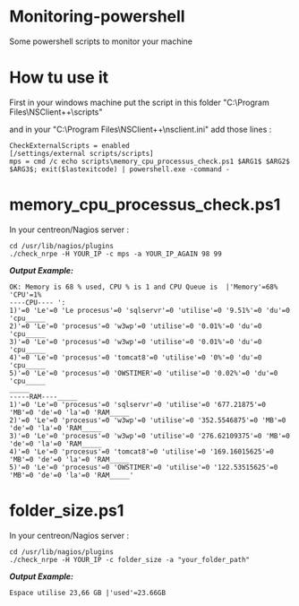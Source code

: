 # Monitoring-powershell
Some powershell scripts to monitor your machine


# How tu use it 

First in your windows machine put the script in this folder "C:\Program Files\NSClient++\scripts"

and in your "C:\Program Files\NSClient++\nsclient.ini" add those lines :

```
CheckExternalScripts = enabled
[/settings/external scripts/scripts]
mps = cmd /c echo scripts\memory_cpu_processus_check.ps1 $ARG1$ $ARG2$ $ARG3$; exit($lastexitcode) | powershell.exe -command -
```

# memory_cpu_processus_check.ps1

In your centreon/Nagios server :
```
cd /usr/lib/nagios/plugins
./check_nrpe -H YOUR_IP -c mps -a YOUR_IP_AGAIN 98 99
```

***Output Example:***
```
OK: Memory is 68 % used, CPU % is 1 and CPU Queue is  |'Memory'=68% 'CPU'=1%
----CPU---- ':
1)'=0 'Le'=0 'Le procesus'=0 'sqlservr'=0 'utilise'=0 '9.51%'=0 'du'=0 'cpu_____
2)'=0 'Le'=0 'procesus'=0 'w3wp'=0 'utilise'=0 '0.01%'=0 'du'=0 'cpu_____
3)'=0 'Le'=0 'procesus'=0 'w3wp'=0 'utilise'=0 '0.01%'=0 'du'=0 'cpu_____
4)'=0 'Le'=0 'procesus'=0 'tomcat8'=0 'utilise'=0 '0%'=0 'du'=0 'cpu_____
5)'=0 'Le'=0 'procesus'=0 'OWSTIMER'=0 'utilise'=0 '0.02%'=0 'du'=0 'cpu_____
_____
-----RAM----_____
1)'=0 'Le'=0 'procesus'=0 'sqlservr'=0 'utilise'=0 '677.21875'=0 'MB'=0 'de'=0 'la'=0 'RAM_____
2)'=0 'Le'=0 'procesus'=0 'w3wp'=0 'utilise'=0 '352.5546875'=0 'MB'=0 'de'=0 'la'=0 'RAM_____
3)'=0 'Le'=0 'procesus'=0 'w3wp'=0 'utilise'=0 '276.62109375'=0 'MB'=0 'de'=0 'la'=0 'RAM_____
4)'=0 'Le'=0 'procesus'=0 'tomcat8'=0 'utilise'=0 '169.16015625'=0 'MB'=0 'de'=0 'la'=0 'RAM_____
5)'=0 'Le'=0 'procesus'=0 'OWSTIMER'=0 'utilise'=0 '122.53515625'=0 'MB'=0 'de'=0 'la'=0 'RAM_____'
```

# folder_size.ps1
In your centreon/Nagios server :
```
cd /usr/lib/nagios/plugins
./check_nrpe -H YOUR_IP -c folder_size -a "your_folder_path"
```
***Output Example:***
```
Espace utilise 23,66 GB |'used'=23.66GB
```
